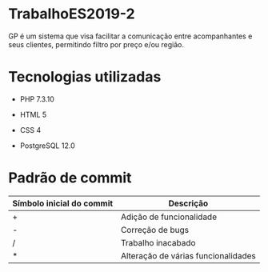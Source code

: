# TrabalhoES2019-2

GP é um sistema que visa facilitar a comunicação entre acompanhantes e seus clientes, permitindo filtro por preço e/ou região.

# Tecnologias utilizadas

- PHP 7.3.10

- HTML 5

- CSS 4

- PostgreSQL 12.0

# Padrão de commit

Símbolo inicial do commit | Descrição
------------------------- | ----------
\+ | Adição de funcionalidade
\- | Correção de bugs
\/ | Trabalho inacabado
\* | Alteração de várias funcionalidades
